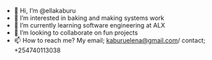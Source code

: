 - 👋 Hi, I’m @ellakaburu
- 👀 I’m interested in baking and making systems work
- 🌱 I’m currently learning software engineering at ALX
- 💞️ I’m looking to collaborate on fun projects
- 📫 How to reach me? My email; kaburuelena@gmail.com/ contact; +254740113038

<!---
ellakaburu/ellakaburu is a ✨ special ✨ repository because its `README.md` (this file) appears on your GitHub profile.
You can click the Preview link to take a look at your changes.
--->
